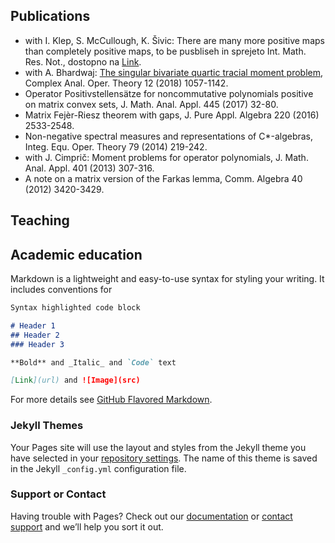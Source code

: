 ## Publications

- with I. Klep, S. McCullough, K. Šivic: There are many more positive maps than completely positive maps, to be pusbliseh in sprejeto Int. Math. Res. Not., dostopno na [Link](https://arxiv.org/abs/1611.02838).
- with A. Bhardwaj: [The singular bivariate quartic tracial moment problem](https://link.springer.com/article/10.1007%2Fs11785-017-0756-3), Complex Anal. Oper. Theory 12 (2018) 1057-1142.
- Operator Positivstellensätze for noncommutative polynomials positive on matrix convex sets, J. Math. Anal. Appl. 445 (2017) 32-80.
- Matrix Fejèr-Riesz theorem with gaps, J. Pure Appl. Algebra 220 (2016) 2533-2548.
- Non-negative spectral measures and representations of C*-algebras, Integ. Equ. Oper. Theory 79 (2014) 219-242.
- with J. Cimprič:  Moment problems for operator polynomials, J. Math. Anal. Appl. 401 (2013) 307-316.
- A note on a matrix version of the Farkas lemma, Comm. Algebra 40 (2012) 3420-3429.

## Teaching

## Academic education

Markdown is a lightweight and easy-to-use syntax for styling your writing. It includes conventions for

```markdown
Syntax highlighted code block

# Header 1
## Header 2
### Header 3

**Bold** and _Italic_ and `Code` text

[Link](url) and ![Image](src)
```

For more details see [GitHub Flavored Markdown](https://guides.github.com/features/mastering-markdown/).

### Jekyll Themes

Your Pages site will use the layout and styles from the Jekyll theme you have selected in your [repository settings](https://github.com/ZalarA/ZalarA.github.io/settings). The name of this theme is saved in the Jekyll `_config.yml` configuration file.

### Support or Contact

Having trouble with Pages? Check out our [documentation](https://help.github.com/categories/github-pages-basics/) or [contact support](https://github.com/contact) and we’ll help you sort it out.
